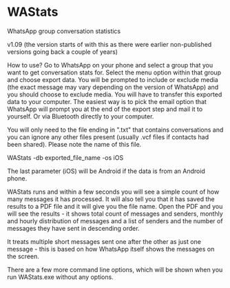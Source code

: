 # WAStats

WhatsApp group conversation statistics

v1.09 (the version starts of with this as there were earlier non-published versions going back a couple of years)

How to use?
Go to WhatsApp on your phone and select a group that you want to get conversation stats for. Select the menu option within that group and choose export data. You will be prompted to include or exclude media (the exact message may vary depending on the version of WhatsApp) and you should choose to exclude media. You will have to transfer this exported data to your computer. The easiest way is to pick the email option that WhatsApp will prompt you at the end of the export step and mail it to yourself. Or via Bluetooth directly to your computer.

You will only need to the file ending in ".txt" that contains conversations and you can ignore any other files present (usually .vcf files if contacts had been shared). Please note the name of this file.

WAStats -db exported_file_name -os iOS

The last parameter (iOS) will be Android if the data is from an Android phone.

WAStats runs and within a few seconds you will see a simple count of how many messages it has processed. It will also tell you that it has saved the results to a PDF file and it will give you the file name. Open the PDF and you will see the results - it shows total count of messages and senders, monthly and hourly distribution of messages and a list of senders and the number of messages they have sent in descending order.

It treats multiple short messages sent one after the other as just one message - this is based on how WhatsApp itself shows the messages on the screen.

There are a few more command line options, which will be shown when you run WAStats.exe without any options.

